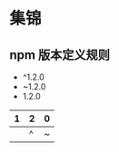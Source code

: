 # 集锦

## npm 版本定义规则

- ^1.2.0
- ~1.2.0
- 1.2.0

| 1   | 2   | 0   |
| --- | --- | --- |
|     | ^   | ~   |
